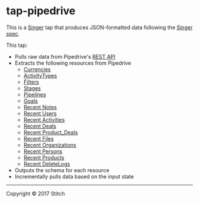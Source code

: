 # tap-pipedrive

This is a [Singer](https://singer.io) tap that produces JSON-formatted data following the [Singer spec](https://github.com/singer-io/getting-started/blob/master/SPEC.md).

This tap:
- Pulls raw data from Pipedrive's [REST API](https://developers.pipedrive.com/docs/api/v1/)
- Extracts the following resources from Pipedrive
  - [Currencies](https://developers.pipedrive.com/docs/api/v1/#!/Currencies)
  - [ActivityTypes](https://developers.pipedrive.com/docs/api/v1/#!/ActivityTypes)
  - [Filters](https://developers.pipedrive.com/docs/api/v1/#!/Filters)
  - [Stages](https://developers.pipedrive.com/docs/api/v1/#!/Stages)
  - [Pipelines](https://developers.pipedrive.com/docs/api/v1/#!/Pipelines)
  - [Goals](https://developers.pipedrive.com/docs/api/v1/#!/Goals)
  - [Recent Notes](https://developers.pipedrive.com/docs/api/v1/#!/Recents)
  - [Recent Users](https://developers.pipedrive.com/docs/api/v1/#!/Recents)
  - [Recent Activities](https://developers.pipedrive.com/docs/api/v1/#!/Recents)
  - [Recent Deals](https://developers.pipedrive.com/docs/api/v1/#!/Recents)
  - [Recent Product_Deals](https://developers.pipedrive.com/docs/api/v1/#!/Recents)
  - [Recent Files](https://developers.pipedrive.com/docs/api/v1/#!/Recents)
  - [Recent Organizations](https://developers.pipedrive.com/docs/api/v1/#!/Recents)
  - [Recent Persons](https://developers.pipedrive.com/docs/api/v1/#!/Recents)
  - [Recent Products](https://developers.pipedrive.com/docs/api/v1/#!/Recents)
  - [Recent DeleteLogs](https://developers.pipedrive.com/docs/api/v1/#!/Recents)
- Outputs the schema for each resource
- Incrementally pulls data based on the input state


---

Copyright &copy; 2017 Stitch
